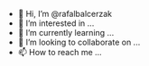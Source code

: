 - 👋 Hi, I’m @rafalbalcerzak
- 👀 I’m interested in ...
- 🌱 I’m currently learning ...
- 💞️ I’m looking to collaborate on ...
- 📫 How to reach me ...

<!---
rafalbalcerzak/rafalbalcerzak is a ✨ special ✨ repository because its `README.md` (this file) appears on your GitHub profile.
You can click the Preview link to take a look at your changes.
--->
